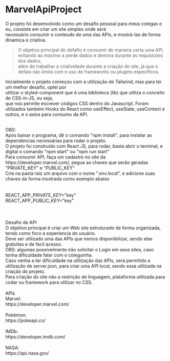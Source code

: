 # MarvelApiProject
O projeto foi desenvolvido como um desafio pessoal para meus colegas e eu, consiste em criar um site simples onde será <br> necessário consumir o conteudo de uma das APIs, e mostrá-las de forma dinamica e criativa.<br>
> O objetivo principal do defafio é consumir de maneira certa uma API, evitando ao máximo a perde dados e demora durante as requisições dos dados,<br> além de trabalhar a criatividade durante a criação do site, já que o defaio não limita com o uso de frameworks ou plugins especificos.<br>

Inicialmente o projeto começou com a utilização de Tailwind, mas para ter um melhor desafio, optei por <br> utilizar o styled-component que é uma biblioteca (lib) que utiliza o conceito de CSS-in-JS, ou seja,<br> que nos permite escrever códigos CSS dentro do Javascript. Foram utilizados também Hooks do React como useEffect, useState, useContext e outros, e o axios para consumo da API.

<br>
OBS:<br> 
Após baixar o programa, dê o comando "npm install", para instalar as dependencias necessárias para rodar o projeto.<br>
O projeto foi construido com React JS, para rodar, basta abrir o terminal, e digital o comando "npm start" ou "npm run start"<br>
Para consumir API, faça um cadastro no site da https://developer.marvel.com/, pegue as chaves que serão geradas "PRIVATE_KEY" e "PUBLIC_KEY"<br>
Crie na pasta raiz um arquivo com o nome ".env.local", e adicione suas chaves da forma mostrada como exemplo abaixo<br>
<br>
<br>
REACT_APP_PRIVATE_KEY="key"<br>
REACT_APP_PUBLIC_KEY="key"<br>
<br>
<br>
<br>
Desafio de API <br>
O objetivo principal é criar um Web site estruturado de forma organizada, tendo como foco a experiencia do usuário.<br>
Deve ser utilizado uma das APIs que iremos disponibilizar, sendo elas gratuitas e de facil acesso.<br>
OBS: algumas possivelmente irão solicitar o Login em seus sites, caso tenha dificuldade falar com o coleguinha.<br>
Caso venha a ter dificuldade na utilização das APIs, será permitido a utilização de server.json, para criar uma API local, sendo essa utilizada na criação do projeto.<br>
Para criação do site não a restrição de linguagem, plataforma utilizada para codar ou  framework para utilizar no CSS.<br>
<br>
APIs<br>
Marvel:<br>
https://developer.marvel.com/ <br>
<br>
Pokémon: <br>
https://pokeapi.co/ <br>
<br>
IMDb: <br>
https://developer.imdb.com/ <br>
<br>
NASA: <br>
https://api.nasa.gov/ <br>
